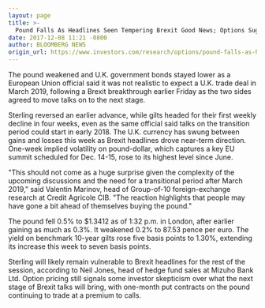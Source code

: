 ```yaml
---
layout: page
title: >-
  Pound Falls As Headlines Seen Tempering Brexit Good News; Options Suggest Skepticism
date: 2017-12-08 11:21 -0800
author: BLOOMBERG NEWS
origin_url: https://www.investors.com/research/options/pound-falls-as-headlines-seen-tempering-brexit-good-news-options-suggest-skepticism/
---
```






The pound weakened and U.K. government bonds stayed lower as a European Union official said it was not realistic to expect a U.K. trade deal in March 2019, following a Brexit breakthrough earlier Friday as the two sides agreed to move talks on to the next stage.


Sterling reversed an earlier advance, while gilts headed for their first weekly decline in four weeks, even as the same official said talks on the transition period could start in early 2018. The U.K. currency has swung between gains and losses this week as Brexit headlines drove near-term direction. One-week implied volatility on pound-dollar, which captures a key EU summit scheduled for Dec. 14-15, rose to its highest level since June.


"This should not come as a huge surprise given the complexity of the upcoming discussions and the need for a transitional period after March 2019," said Valentin Marinov, head of Group-of-10 foreign-exchange research at Credit Agricole CIB. "The reaction highlights that people may have gone a bit ahead of themselves buying the pound."


The pound fell 0.5% to $1.3412 as of 1:32 p.m. in London, after earlier gaining as much as 0.3%. It weakened 0.2% to 87.53 pence per euro. The yield on benchmark 10-year gilts rose five basis points to 1.30%, extending its increase this week to seven basis points.


Sterling will likely remain vulnerable to Brexit headlines for the rest of the session, according to Neil Jones, head of hedge fund sales at Mizuho Bank Ltd. Option pricing still signals some investor skepticism over what the next stage of Brexit talks will bring, with one-month put contracts on the pound continuing to trade at a premium to calls.




